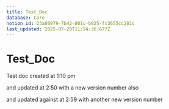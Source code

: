 ```yaml
---
title: Test_Doc
database: Core
notion_id: 23a80979-7b42-801c-b825-fc3655cc281c
last_updated: 2025-07-28T11:54:36.677Z
---
```


# Test_Doc


Test doc created at 1:10 pm


and updated at 2:50 with a new version number also


and updated against at 2:59 with another new version number

